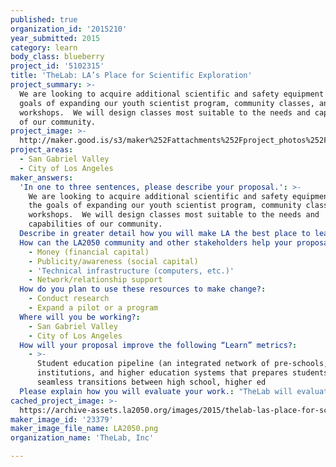 ```yaml
---
published: true
organization_id: '2015210'
year_submitted: 2015
category: learn
body_class: blueberry
project_id: '5102315'
title: 'TheLab: LA’s Place for Scientific Exploration'
project_summary: >-
  We are looking to acquire additional scientific and safety equipment with the
  goals of expanding our youth scientist program, community classes, and
  workshops.  We will design classes most suitable to the needs and capabilities
  of our community.
project_image: >-
  http://maker.good.is/s3/maker%252Fattachments%252Fproject_photos%252Fimages%252F23379%252Fdisplay%252FLA2050.png=c570x385
project_areas:
  - San Gabriel Valley
  - City of Los Angeles
maker_answers:
  'In one to three sentences, please describe your proposal.': >-
    We are looking to acquire additional scientific and safety equipment with
    the goals of expanding our youth scientist program, community classes, and
    workshops.  We will design classes most suitable to the needs and
    capabilities of our community.
  Describe in greater detail how you will make LA the best place to learn.: "TheLab has a three part proposal.\r\n\r\n1. We need to increase our research and safety equipment. TheLab will offer more workbench spaces to accommodate more members and classes with a larger number of participants. We will install more equipment to make the lab more functional and safer. Our goal is an open laboratory space with multiple workbenches and a common area for group events and presentations.  \r\n\r\n2.  TheLab is actively involved in mentoring youth scientists. Cory Tobin has volunteered countless hours personally mentoring students. His success is undeniable. All of his students have won science fairs at their schools, won awards at the LA County Science Fairs, and won awards at the California State Science Fairs. One of his students was selected to be a participant in the Broadcom Masters and had the opportunity to meet President Obama to honor his successes. Two of his students participated in the iGEM competition impressing graduate and post graduate level scientists with their presentation and knowledge. The successes of these youth scientists are amazing and will propel these students into incredible opportunities.  \r\n\r\nTheLab needs to expand to have a permanent program for student scientists. Without more resources this will not be possible. TheLab will provide the opportunity for students in the LA area to have a safe and resourceful laboratory where they can learn from other students and experienced scientists to conduct professional research experiments. \r\n\r\n3. TheLab will offer classes on topics ranging from sophisticated research such as CRISPR to beginner level topics such as tree grafting. We will accept suggestions to create classes to meet the needs of our community. We believe that these classes are our best way to engage with the community. Many of our classes require no prerequisite knowledge allowing beginners to become familiar with laboratory equipment and proper research and safety protocol. With these skills they can advance to independent research or meet with other members to form research teams.\r\n\r\nIn order to accomplish parts 2 and 3 of our proposal we are asking for your help to fund part 1.\r\n\r\nBiotechnology is expanding at an incredible rate. We are experiencing a wave of new DIY biologists that are doing research comparable to that of professionals. Our community is excited to learn how the world works and be part of the science of the future. With your help we will be able to expand TheLab and open our doors to all of LA."
  How can the LA2050 community and other stakeholders help your proposal succeed?:
    - Money (financial capital)
    - Publicity/awareness (social capital)
    - 'Technical infrastructure (computers, etc.)'
    - Network/relationship support
  How do you plan to use these resources to make change?:
    - Conduct research
    - Expand a pilot or a program
  Where will you be working?:
    - San Gabriel Valley
    - City of Los Angeles
  How will your proposal improve the following “Learn” metrics?:
    - >-
      Student education pipeline (an integrated network of pre-schools, K-12
      institutions, and higher education systems that prepares students for
      seamless transitions between high school, higher ed
  Please explain how you will evaluate your work.: "TheLab will evaluate our progress by keeping detailed records of our participants in each of our programs.\r\n\r\n1. For the youth program we will track how many students are involved. The students’ success in the program will be evaluated by our experienced members and the students’ placements at the local and state science fairs.  When possible we will assist students in publishing their research in professional peer reviewed scientific journals.\r\n\r\n2. For our classes we will track participation and provide surveys after each class for our students to give feedback. We will use the participation numbers and the surveys to determine the classes that are working best and which need to be revamped.\r\n\r\n3. We will also have routine meetings with our members to discuss their individual research work and get updates on their progress. From this we will know how we can assist our members, possibly through acquiring necessary equipment or teaching classes on skills needed to continue their research."
cached_project_image: >-
  https://archive-assets.la2050.org/images/2015/thelab-las-place-for-scientific-exploration/maker.good.is/s3/maker%252Fattachments%252Fproject_photos%252Fimages%252F23379%252Fdisplay%252FLA2050.png=c570x385.png
maker_image_id: '23379'
maker_image_file_name: LA2050.png
organization_name: 'TheLab, Inc'

---
```

